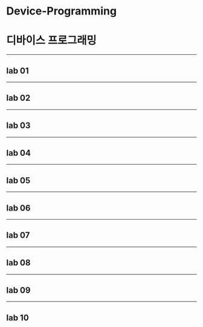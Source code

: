 # Device-Programming

# 디바이스 프로그래밍

---
## lab 01
---
## lab 02
---
## lab 03
---
## lab 04
---
## lab 05
---
## lab 06
---
## lab 07
---
## lab 08
---
## lab 09
---
## lab 10
